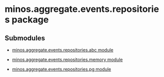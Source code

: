 # minos.aggregate.events.repositories package

## Submodules


* [minos.aggregate.events.repositories.abc module](minos.aggregate.events.repositories.abc.md)


* [minos.aggregate.events.repositories.memory module](minos.aggregate.events.repositories.memory.md)


* [minos.aggregate.events.repositories.pg module](minos.aggregate.events.repositories.pg.md)
